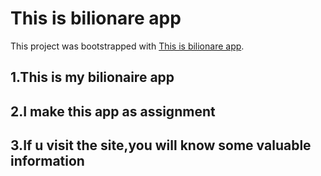 # This is bilionare app

This project was bootstrapped with [This is bilionare app](https://world-bilionare-4a5ae3.netlify.app/).


## 1.This is my bilionaire app

## 2.I make this app as assignment

## 3.If u visit the site,you will know some valuable information
